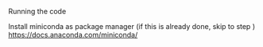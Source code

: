 Running the code

Install miniconda as package manager (if this is already done, skip to step )
https://docs.anaconda.com/miniconda/
